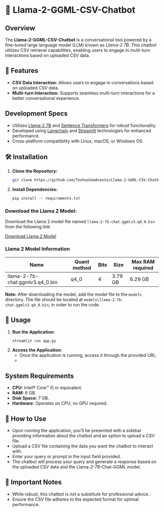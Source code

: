 # 🦙 Llama-2-GGML-CSV-Chatbot

## Overview
The **Llama-2-GGML-CSV-Chatbot** is a conversational tool powered by a fine-tuned large language model (LLM) known as *Llama-2 7B*. This chatbot utilizes CSV retrieval capabilities, enabling users to engage in multi-turn interactions based on uploaded CSV data.

## 🚀 Features

- **CSV Data Interaction:** Allows users to engage in conversations based on uploaded CSV data.
- **Multi-turn Interaction:** Supports seamless multi-turn interactions for a better conversational experience.

## Development Specs
- Utilizes [Llama-2 7B](https://huggingface.co/TheBloke/Llama-2-7B-Chat-GGML/tree/main) and [Sentence Transformers](https://huggingface.co/sentence-transformers/all-MiniLM-L6-v2) for robust functionality.
- Developed using [Langchain](https://github.com/langchain-ai/langchain) and [Streamlit](https://github.com/streamlit/streamlit) technologies for enhanced performance.
- Cross-platform compatibility with Linux, macOS, or Windows OS.

## 🛠️ Installation

1. **Clone the Repository:**
   ```bash
   git clone https://github.com/TonhaoSemAcento/Llama-2-GGML-CSV-Chatbot.git
   ```
2. **Install Dependencies:**
   ```bash
   pip install -r requirements.txt
   ```

### Download the Llama 2 Model:

Download the Llama 2 model file named `llama-2-7b-chat.ggmlv3.q4_0.bin` from the following link:

[Download Llama 2 Model](https://huggingface.co/TheBloke/Llama-2-7B-Chat-GGML/tree/main)

### Llama 2 Model Information

| Name                           | Quant method | Bits | Size    | Max RAM required |
|--------------------------------|--------------|------|---------|------------------|
| llama-2-7b-chat.ggmlv3.q4_0.bin | q4_0         | 4    | 3.79 GB | 6.29 GB          |

**Note:** After downloading the model, add the model file to the `models` directory. The file should be located at `models\llama-2-7b-chat.ggmlv3.q4_0.bin`, in order to run the code.

## 📝 Usage

1. **Run the Application:**
   ```bash
   streamlit run app.py
   ```
2. **Access the Application:**
   - Once the application is running, access it through the provided URL.
   - 
## System Requirements
- **CPU:** Intel® Core™ i5 or equivalent.
- **RAM:** 8 GB.
- **Disk Space:** 7 GB.
- **Hardware:** Operates on CPU; no GPU required.

## 🤖 How to Use

- Upon running the application, you'll be presented with a sidebar providing information about the chatbot and an option to upload a CSV file.
- Upload a CSV file containing the data you want the chatbot to interact with.
- Enter your query or prompt in the input field provided.
- The chatbot will process your query and generate a response based on the uploaded CSV data and the Llama-2-7B-Chat-GGML model.

## 📌 Important Notes

- While robust, this chatbot is not a substitute for professional advice.
- Ensure the CSV file adheres to the expected format for optimal performance.
